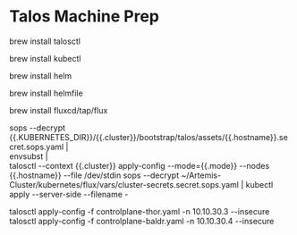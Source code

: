 # Talos Machine Prep

brew install talosctl

brew install kubectl

brew install helm

brew install helmfile

brew install fluxcd/tap/flux

sops --decrypt {{.KUBERNETES_DIR}}/{{.cluster}}/bootstrap/talos/assets/{{.hostname}}.secret.sops.yaml | \
          envsubst | \
              talosctl --context {{.cluster}} apply-config --mode={{.mode}} --nodes {{.hostname}} --file /dev/stdin
sops --decrypt ~/Artemis-Cluster/kubernetes/flux/vars/cluster-secrets.secret.sops.yaml | kubectl apply --server-side --filename -

talosctl apply-config -f controlplane-thor.yaml -n 10.10.30.3 --insecure
talosctl apply-config -f controlplane-baldr.yaml -n 10.10.30.4 --insecure
